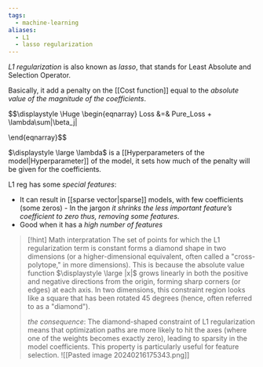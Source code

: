```yaml
---
tags:
  - machine-learning
aliases:
  - L1
  - lasso regularization
---
```

*L1 regularization* is also known as *lasso*, that stands for Least Absolute and Selection Operator.

Basically, it add a penalty on the [[Cost function]] equal to the *absolute value of the magnitude of the coefficients*.

$$\displaystyle \Huge \begin{eqnarray} 
Loss &=& Pure\_Loss + \lambda\sum|\beta_j|

\end{eqnarray}$$

$\displaystyle \large \lambda$ is a [[Hyperparameters of the model|Hyperparameter]] of the model, it sets how much of the penalty will be given for the coefficients.

L1 reg has some *special features*:
- It can result in [[sparse vector|sparse]] models, with few coefficients (some zeros) - In the jargon *it shrinks the less important feature’s coefficient to zero thus, removing some features*.
- Good when it has a *high number of features*

>[!hint] Math interpratation
>The set of points for which the L1 regularization term is constant forms a diamond shape in two dimensions (or a higher-dimensional equivalent, often called a "cross-polytope," in more dimensions).
>This is because the absolute value function $\displaystyle \large |x|$ grows linearly in both the positive and negative directions from the origin, forming sharp corners (or edges) at each axis. In two dimensions, this constraint region looks like a square that has been rotated 45 degrees (hence, often referred to as a "diamond").
>
>*the consequence*: The diamond-shaped constraint of L1 regularization means that optimization paths are more likely to hit the axes (where one of the weights becomes exactly zero), leading to sparsity in the model coefficients. This property is particularly useful for feature selection.
>![[Pasted image 20240216175343.png]]
